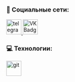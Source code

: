 ### 🤝 Социальные сети:

  <div id="badges">
    <a href="https://t.me/bogdan_shnyra" target="_blank">
      <img src="https://cdn-icons-png.flaticon.com/512/2111/2111646.png" width="40" height="40" alt="telegram group" />
    </a>
    <a href="https://vk.com/id404101172" target="_blank">
      <img src="https://cdn-icons-png.flaticon.com/512/145/145813.png" width="40" height="40" alt="VK Badge"/>
    </a>
  </div>

### 💻 Технологии:

<div>
  <img src="[https://github.com/devicons/devicon/blob/master/icons/git/git-original.svg](https://github.com/devicons/devicon/blob/master/icons/django/django-plain.svg)https://github.com/devicons/devicon/blob/master/icons/django/django-plain.svg" title="git" alt="git" width="40" height="40"/>&nbsp
</div>


